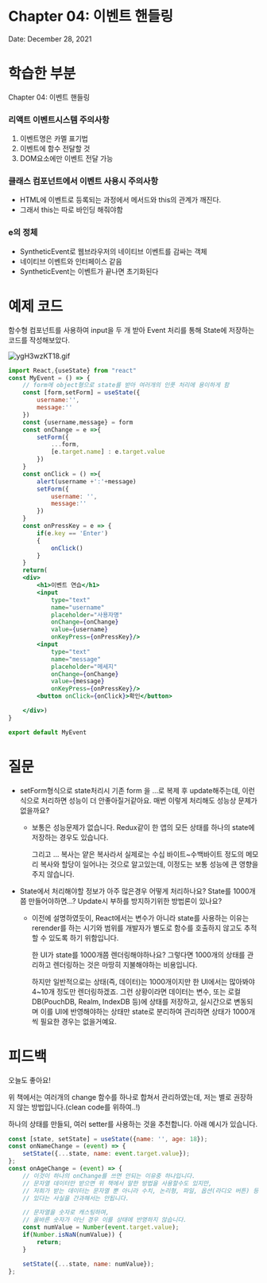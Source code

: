 # Chapter 04: 이벤트 핸들링

Date: December 28, 2021

# 학습한 부분

Chapter 04: 이벤트 핸들링

### 리액트 이벤트시스템 주의사항

1. 이벤트명은 카멜 표기법
2. 이벤트에 함수 전달할 것
3. DOM요소에만 이벤트 전달 가능

### 클래스 컴포넌트에서 이벤트 사용시 주의사항

- HTML에 이벤트로 등록되는 과정에서 메서드와 this의 관계가 깨진다.
- 그래서 this는 따로 바인딩 해줘야함

### e의 정체

- SyntheticEvent로 웹브라우저의 네이티브 이벤트를 감싸는 객체
- 네이티브 이벤트와 인터페이스 같음
- SyntheticEvent는 이벤트가 끝나면 초기화된다

# 예제 코드

함수형 컴포넌트를 사용하여 input을 두 개 받아 Event 처리를 통해 State에 저장하는 코드를 작성해보았다.

![ygH3wzKT18.gif](Chapter%2004%20%E1%84%8B%E1%85%B5%E1%84%87%E1%85%A6%E1%86%AB%E1%84%90%E1%85%B3%20%E1%84%92%E1%85%A2%E1%86%AB%E1%84%83%E1%85%B3%E1%86%AF%E1%84%85%E1%85%B5%E1%86%BC%2010d13cca9d90478c9aa30b1bdd27322d/ygH3wzKT18.gif)

```jsx
import React,{useState} from "react"
const MyEvent = () => {
	// form에 object형으로 state를 받아 여러개의 인풋 처리에 용이하게 함
	const [form,setForm] = useState({
		username:'',
		message:''
	})
	const {username,message} = form
	const onChange = e =>{
		setForm({
			...form,
			[e.target.name] : e.target.value
		})
	}
	const onClick = () =>{
		alert(username +':'+message)
		setForm({
			username: '',
			message:''
		})
	}
	const onPressKey = e => {
		if(e.key == 'Enter')
		{
			onClick()
		}
	}
	return(
	<div>
		<h1>이벤트 연습</h1>
		<input
			type="text"
			name="username"
			placeholder="사용자명" 
			onChange={onChange}
			value={username}
			onKeyPress={onPressKey}/>
		<input
			type="text"
			name="message"
			placeholder="메세지" 
			onChange={onChange}
			value={message}
			onKeyPress={onPressKey}/>
		<button onClick={onClick}>확인</button>

	</div>)
}

export default MyEvent
```

# 질문

- setForm형식으로 state처리시 기존 form 을 ...로 복제 후 update해주는데, 이런식으로 처리하면 성능이 더 안좋아질거같아요. 매번 이렇게 처리해도 성능상 문제가 없을까요?
    - 보통은 성능문제가 없습니다. Redux같이 한 앱의 모든 상태를 하나의 state에 저장하는 경우도 있습니다.
        
        그리고 ... 복사는 얕은 복사라서 실제로는 수십 바이트~수백바이트 정도의 메모리 복사와 할당이 일어나는 것으로 알고있는데, 이정도는 보통 성능에 큰 영향을 주지 않습니다.
        
- State에서 처리해야할 정보가 아주 많은경우 어떻게 처리하나요? State를 1000개쯤 만들어야하면...? Update시 부하를 방지하기위한 방법론이 있나요?
    - 이전에 설명하였듯이, React에서는 변수가 아니라 state를 사용하는 이유는 rerender를 하는 시기와 범위를 개발자가 별도로 함수를 호출하지 않고도 추적할 수 있도록 하기 위함입니다.
        
        한 UI가 state를 1000개쯤 렌더링해야하나요? 그렇다면 1000개의 상태를 관리하고 렌더링하는 것은 마땅히 지불해야하는 비용입니다.
        
        하지만 일반적으로는 상태(즉, 데이터)는 1000개이지만 한 UI에서는 많아봐야 4~10개 정도만 렌더링하겠죠. 그런 상황이라면 데이터는 변수, 또는 로컬 DB(PouchDB, Realm, IndexDB 등)에 상태를 저장하고, 실시간으로 변동되며 이를 UI에 반영해야하는 상태만 state로 분리하여 관리하면 상태가 1000개씩 필요한 경우는 없을거예요.
        

# 피드백

오늘도 좋아요!

위 책에서는 여러개의 change 함수를 하나로 합쳐서 관리하였는데, 저는 별로 권장하지 않는 방법입니다.(clean code를 위하여..!)

하나의 상태를 만들되, 여러 setter를 사용하는 것을 추천합니다. 아래 예시가 있습니다.

```jsx
const [state, setState] = useState({name: '', age: 18});
const onNameChange = (event) => {
	setState({...state, name: event.target.value});
};
const onAgeChange = (event) => {
	// 이것이 하나의 onChange를 쓰면 안되는 이유중 하나입니다.
	// 문자열 데이터만 받으면 위 책에서 말한 방법을 사용할수도 있지만,
	// 저희가 받는 데이터는 문자열 뿐 아니라 수치, 논리형, 파일, 옵션(라디오 버튼) 등의 데이터도
	// 있다는 사실을 간과해서는 안됩니다.

	// 문자열을 숫자로 캐스팅하며,
	// 올바른 숫자가 아닌 경우 이를 상태에 반영하지 않습니다.
	const numValue = Number(event.target.value);
	if(Number.isNaN(numValue)) {
		return;
	}

	setState({...state, name: numValue});
};
```